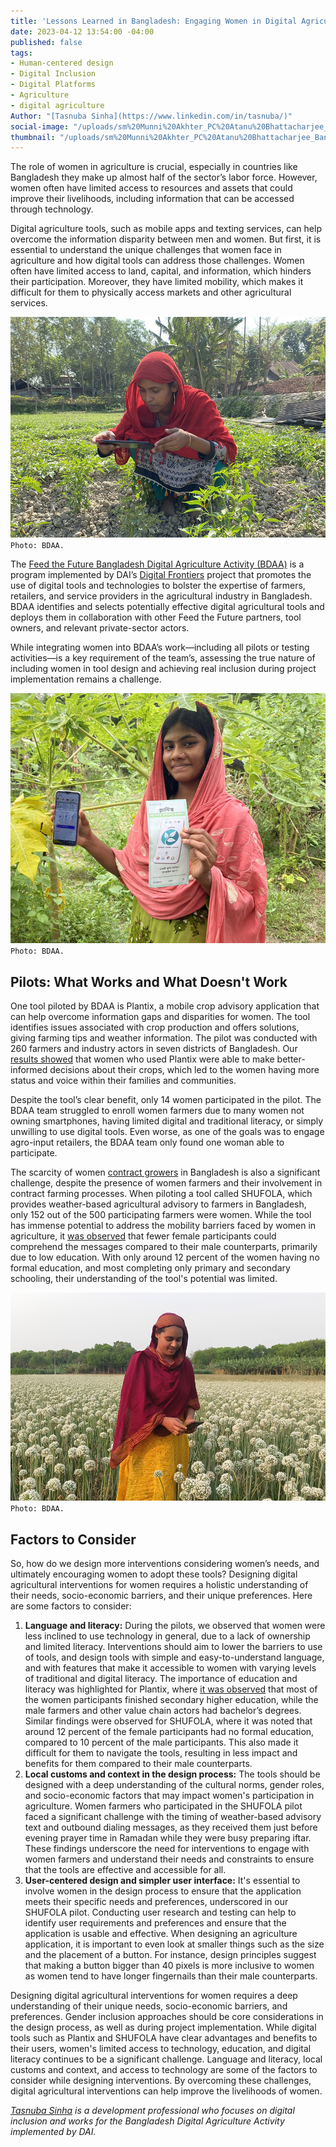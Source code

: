 ```yaml
---
title: 'Lessons Learned in Bangladesh: Engaging Women in Digital Agriculture Tools'
date: 2023-04-12 13:54:00 -04:00
published: false
tags:
- Human-centered design
- Digital Inclusion
- Digital Platforms
- Agriculture
- digital agriculture
Author: "[Tasnuba Sinha](https://www.linkedin.com/in/tasnuba/)"
social-image: "/uploads/sm%20Munni%20Akhter_PC%20Atanu%20Bhattacharjee_Bangladesh%20Digital%20Activity.jpg"
thumbnail: "/uploads/sm%20Munni%20Akhter_PC%20Atanu%20Bhattacharjee_Bangladesh%20Digital%20Activity.jpg"
---
```


The role of women in agriculture is crucial, especially in countries like Bangladesh they make up almost half of the sector’s labor force. However, women often have limited access to resources and assets that could improve their livelihoods, including information that can be accessed through technology. 

Digital agriculture tools, such as mobile apps and texting services, can help overcome the information disparity between men and women. But first, it is essential to understand the unique challenges that women face in agriculture and how digital tools can address those challenges. Women often have limited access to land, capital, and information, which hinders their participation. Moreover, they have limited mobility, which makes it difficult for them to physically access markets and other agricultural services.

![Plantix_BNA_Patuakhali_Sador_Add On  Farmer_Ayesha Begum_16Mr22.jpeg](/uploads/Plantix_BNA_Patuakhali_Sador_Add%20On%20%20Farmer_Ayesha%20Begum_16Mr22.jpeg)`Photo: BDAA.`

The [Feed the Future Bangladesh Digital Agriculture Activity (BDAA)](https://www.digitalfrontiersdai.com/thematic-areas/digital-agriculture/) is a program implemented by DAI’s [Digital Frontiers](https://www.dai.com/our-work/projects/worldwide-digital-frontiers-df) project that promotes the use of digital tools and technologies to bolster the expertise of farmers, retailers, and service providers in the agricultural industry in Bangladesh. BDAA identifies and selects potentially effective digital agricultural tools and deploys them in collaboration with other Feed the Future partners, tool owners, and relevant private-sector actors. 

While integrating women into BDAA’s work—including all pilots or testing activities—is a key requirement of the team’s, assessing the true nature of including women in tool design and achieving real inclusion during project implementation remains a challenge.

![Munni Akhter_PC Atanu Bhattacharjee_Bangladesh Digital Activity.jpg](/uploads/Munni%20Akhter_PC%20Atanu%20Bhattacharjee_Bangladesh%20Digital%20Activity.jpg)`Photo: BDAA.`

## Pilots: What Works and What Doesn't Work

One tool piloted by BDAA is Plantix, a mobile crop advisory application that can help overcome information gaps and disparities for women. The tool identifies issues associated with crop production and offers solutions, giving farming tips and weather information. The pilot was conducted with 260 farmers and industry actors in seven districts of Bangladesh. Our [results showed](https://www.digitalfrontiersdai.com/resources/feed-the-future-bangladesh-digital-agriculture-activity-plantix-pilot-end-line-assessment-report/) that women who used Plantix were able to make better-informed decisions about their crops, which led to the women having more status and voice within their families and communities.

Despite the tool’s clear benefit, only 14 women participated in the pilot. The BDAA team struggled to enroll women farmers due to many women not owning smartphones, having limited digital and traditional literacy, or simply unwilling to use digital tools. Even worse, as one of the goals was to engage agro-input retailers, the BDAA team only found one woman able to participate. 

The scarcity of women [contract growers](https://www.fao.org/3/y0937e/y0937e02.htm#:~:text=Contract%20farming%20can%20be%20defined,agreements%2C%20frequently%20at%20predetermined%20prices.) in Bangladesh is also a significant challenge, despite the presence of women farmers and their involvement in contract farming processes. When piloting a tool called SHUFOLA, which provides weather-based agricultural advisory to farmers in Bangladesh, only 152 out of the 500 participating farmers were women. While the tool has immense potential to address the mobility barriers faced by women in agriculture, it [was observed](https://www.digitalfrontiersdai.com/resources/feed-the-future-bangladesh-digital-agriculture-activity-shufola-pilot-end-line-assessment-report/) that fewer female participants could comprehend the messages compared to their male counterparts, primarily due to low education. With only around 12 percent of the women having no formal education, and most completing only primary and secondary schooling, their understanding of the tool's potential was limited.

![Plantix_SDC_Faridpur_Sadar_Ambikapur_Gyindia_Farmer_21 Mr 22 .jpg](/uploads/Plantix_SDC_Faridpur_Sadar_Ambikapur_Gyindia_Farmer_21%20Mr%2022%20.jpg)`Photo: BDAA.`

## Factors to Consider

So, how do we design more interventions considering women’s needs, and ultimately encouraging women to adopt these tools? Designing digital agricultural interventions for women requires a holistic understanding of their needs, socio-economic barriers, and their unique preferences. Here are some factors to consider:

1. **Language and literacy:** During the pilots, we observed that women were less inclined to use technology in general, due to a lack of ownership and limited literacy. Interventions should aim to lower the barriers to use of tools, and design tools with simple and easy-to-understand language, and with features that make it accessible to women with varying levels of traditional and digital literacy. The importance of education and literacy was highlighted for Plantix, where [it was observed](https://www.digitalfrontiersdai.com/resources/feed-the-future-bangladesh-digital-agriculture-activity-plantix-pilot-end-line-assessment-report/) that most of the women participants finished secondary higher education, while the male farmers and other value chain actors had bachelor’s degrees. Similar findings were observed for SHUFOLA, where it was noted that around 12 percent of the female participants had no formal education, compared to 10 percent of the male participants. This also made it difficult for them to navigate the tools, resulting in less impact and benefits for them compared to their male counterparts. 
1. **Local customs and context in the design process:** The tools should be designed with a deep understanding of the cultural norms, gender roles, and socio-economic factors that may impact women's participation in agriculture. Women farmers who participated in the SHUFOLA pilot faced a significant challenge with the timing of weather-based advisory text and outbound dialing messages, as they received them just before evening prayer time in Ramadan while they were busy preparing iftar. These findings underscore the need for interventions to engage with women farmers and understand their needs and constraints to ensure that the tools are effective and accessible for all. 
1. **User-centered design and simpler user interface:** It's essential to involve women in the design process to ensure that the application meets their specific needs and preferences, underscored in our SHUFOLA pilot. Conducting user research and testing can help to identify user requirements and preferences and ensure that the application is usable and effective. When designing an agriculture application, it is important to even look at smaller things such as the size and the placement of a button. For instance, design principles suggest that making a button bigger than 40 pixels is more inclusive to women as women tend to have longer fingernails than their male counterparts. 

Designing digital agricultural interventions for women requires a deep understanding of their unique needs, socio-economic barriers, and preferences. Gender inclusion approaches should be core considerations in the design process, as well as during project implementation. While digital tools such as Plantix and SHUFOLA have clear advantages and benefits to their users, women's limited access to technology, education, and digital literacy continues to be a significant challenge. Language and literacy, local customs and context, and access to technology are some of the factors to consider while designing interventions. By overcoming these challenges, digital agricultural interventions can help improve the livelihoods of women.

*[Tasnuba Sinha](https://www.linkedin.com/in/tasnuba/) is a development professional who focuses on digital inclusion and works for the Bangladesh Digital Agriculture Activity implemented by DAI.*